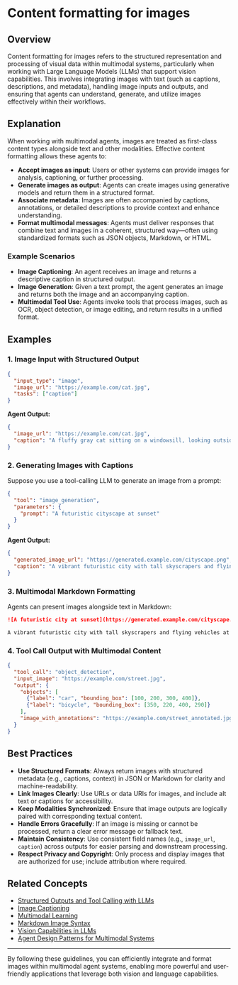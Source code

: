 # Content formatting for images

## Overview

Content formatting for images refers to the structured representation and processing of visual data within multimodal systems, particularly when working with Large Language Models (LLMs) that support vision capabilities. This involves integrating images with text (such as captions, descriptions, and metadata), handling image inputs and outputs, and ensuring that agents can understand, generate, and utilize images effectively within their workflows.

## Explanation

When working with multimodal agents, images are treated as first-class content types alongside text and other modalities. Effective content formatting allows these agents to:

- **Accept images as input**: Users or other systems can provide images for analysis, captioning, or further processing.
- **Generate images as output**: Agents can create images using generative models and return them in a structured format.
- **Associate metadata**: Images are often accompanied by captions, annotations, or detailed descriptions to provide context and enhance understanding.
- **Format multimodal messages**: Agents must deliver responses that combine text and images in a coherent, structured way—often using standardized formats such as JSON objects, Markdown, or HTML.

### Example Scenarios

- **Image Captioning**: An agent receives an image and returns a descriptive caption in structured output.
- **Image Generation**: Given a text prompt, the agent generates an image and returns both the image and an accompanying caption.
- **Multimodal Tool Use**: Agents invoke tools that process images, such as OCR, object detection, or image editing, and return results in a unified format.

## Examples

### 1. Image Input with Structured Output

```json
{
  "input_type": "image",
  "image_url": "https://example.com/cat.jpg",
  "tasks": ["caption"]
}
```

**Agent Output:**

```json
{
  "image_url": "https://example.com/cat.jpg",
  "caption": "A fluffy gray cat sitting on a windowsill, looking outside."
}
```

### 2. Generating Images with Captions

Suppose you use a tool-calling LLM to generate an image from a prompt:

```json
{
  "tool": "image_generation",
  "parameters": {
    "prompt": "A futuristic cityscape at sunset"
  }
}
```

**Agent Output:**

```json
{
  "generated_image_url": "https://generated.example.com/cityscape.png",
  "caption": "A vibrant futuristic city with tall skyscrapers and flying vehicles at sunset."
}
```

### 3. Multimodal Markdown Formatting

Agents can present images alongside text in Markdown:

```markdown
![A futuristic city at sunset](https://generated.example.com/cityscape.png)

A vibrant futuristic city with tall skyscrapers and flying vehicles at sunset.
```

### 4. Tool Call Output with Multimodal Content

```json
{
  "tool_call": "object_detection",
  "input_image": "https://example.com/street.jpg",
  "output": {
    "objects": [
      {"label": "car", "bounding_box": [100, 200, 300, 400]},
      {"label": "bicycle", "bounding_box": [350, 220, 400, 290]}
    ],
    "image_with_annotations": "https://example.com/street_annotated.jpg"
  }
}
```

## Best Practices

- **Use Structured Formats**: Always return images with structured metadata (e.g., captions, context) in JSON or Markdown for clarity and machine-readability.
- **Link Images Clearly**: Use URLs or data URIs for images, and include alt text or captions for accessibility.
- **Keep Modalities Synchronized**: Ensure that image outputs are logically paired with corresponding textual content.
- **Handle Errors Gracefully**: If an image is missing or cannot be processed, return a clear error message or fallback text.
- **Maintain Consistency**: Use consistent field names (e.g., `image_url`, `caption`) across outputs for easier parsing and downstream processing.
- **Respect Privacy and Copyright**: Only process and display images that are authorized for use; include attribution where required.

## Related Concepts

- [Structured Outputs and Tool Calling with LLMs](./structured-outputs-tool-calling.md)
- [Image Captioning](https://en.wikipedia.org/wiki/Image_captioning)
- [Multimodal Learning](https://en.wikipedia.org/wiki/Multimodal_learning)
- [Markdown Image Syntax](https://www.markdownguide.org/basic-syntax/#images-1)
- [Vision Capabilities in LLMs](./vision-capabilities.md)
- [Agent Design Patterns for Multimodal Systems](./agent-design-multimodal.md)

---

By following these guidelines, you can efficiently integrate and format images within multimodal agent systems, enabling more powerful and user-friendly applications that leverage both vision and language capabilities.
